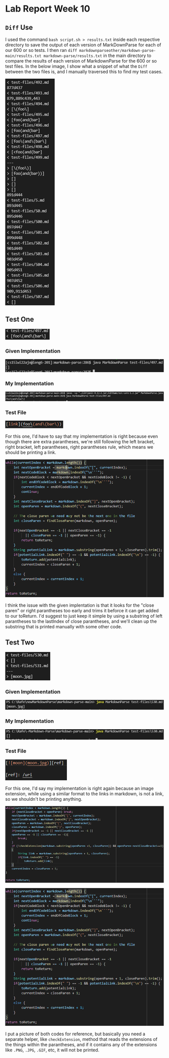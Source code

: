 # Lab Report Week 10

## `Diff` Use
I used the command `bash script.sh > results.txt` inside each respective directory to save the output of each version of MarkDownParse for each of our 600 or so tests. I then ran `diff markdownparseother/markdown-parse-main/results.txt markdown-parse/results.txt` in the main directory to compare the results of each version of MarkdownParse for the 600 or so test files. In the below image, I show what a snippet of what the `Diff` between the two files is, and I manually traversed this to find my test cases.

![Image](FractionofDiffOutput2.PNG)

## Test One
![Image](Test497.PNG)

### Given Implementation
![Image](TestOutput497GivenImpl.PNG)

### My Implementation
![Iamge](Test497OutputMyImpl.PNG)

### Test File
![Image](Source497.PNG)

For this one, I'd have to say that my implementation is right because even though there are extra parantheses, we're still following the left bracket, right bracket, left parantheses, right parantheses rule, which means we should be printing a link.

![Image](JoeCode.PNG)

I think the issue with the given implentation is that it looks for the "close paren" or right parantheses too early and trims it beforce it can get added to our toReturn. I'd suggest to just keep it simple by using a substring of left parantheses to the lastIndex of close parantheses, and we'll clean up the substring that is printed manually with some other code.

## Test Two
![Image](Test530.PNG)

### Given Implementation
![Image](Test530OutputGivenImpl.PNG)

### My Implementation
![Iamge](Test530OutputMyImpl.PNG)

### Test File
![Image](Source530.PNG)

For this one, I'd say my implementation is right again because an image extension, while using a similar format to the links in markdown, is not a link, so we shouldn't be printing anything.

![Image](MyCode.PNG)

![Image](JoeCode.PNG)

I put a picture of both codes for reference, but basically you need a separate helper, like `checkExtension`,  method that reads the extensions of the things within the parantheses, and if it contains any of the extensions like `.PNG`, `.JPG`, `.GIF`, etc, it will not be printed.
